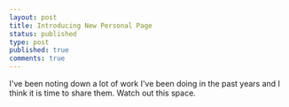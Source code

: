 ```yaml
---
layout: post
title: Introducing New Personal Page
status: published
type: post
published: true
comments: true
---
```


I've been noting down a lot of work I've been doing in the past years and I
think it is time to share them. Watch out this space.